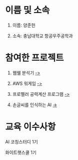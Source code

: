 # 이름 및 소속
1. 이름: 양준헌
   
2. 소속: 충남대학교 항공우주공학과

# 참여한 프로젝트

1. 웹쉘 분석기 [->](https://github.com/greyhawk16/webshell_detector)

2. AWS 워게임 [->](https://github.com/greyhawk16/CloudRudolf)

3. 프로펠러 공력계산 프로그램 [->](https://github.com/greyhawk16/CNUPropeller)

4. 손글씨를 인식하는 AI [->](https://github.com/greyhawk16/SaDaBird_06)

# 교육 이수사항
AI 코칭스터디 1기

화이트햇스쿨 1기

